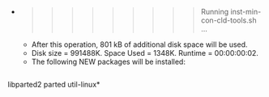 * >>>>>>>>> Running inst-min-con-cld-tools.sh ...
  * After this operation, 801 kB of additional disk space will be used.
  * Disk size = 991488K. Space Used = 1348K. Runtime = 00:00:00:02.
  * The following NEW packages will be installed:
  ```bash
libparted2 parted util-linux*
  ```
